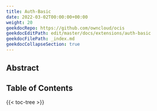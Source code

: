 ```yaml
---
title: Auth-Basic
date: 2022-03-02T00:00:00+00:00
weight: 20
geekdocRepo: https://github.com/owncloud/ocis
geekdocEditPath: edit/master/docs/extensions/auth-basic
geekdocFilePath: _index.md
geekdocCollapseSection: true
---
```


## Abstract


## Table of Contents

{{< toc-tree >}}

